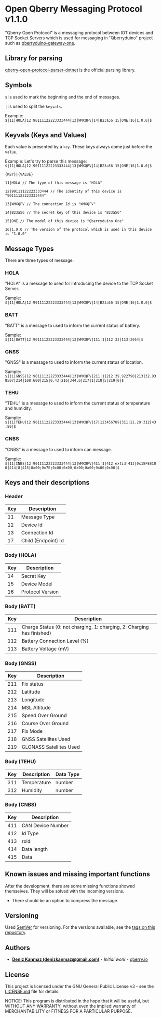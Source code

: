# Open Qberry Messaging Protocol v1.1.0

"Qberry Open Protocol" is a messaging protocol between IOT devices and TCP Socket Servers which is used for messaging in "Qberryduino" project such as [qberryduino-gateway-one](https://github.com/denizkanmaz/qberryduino-gateway-one).

## Library for parsing
[qberry-open-protocol-parser-dotnet](https://github.com/denizkanmaz/qberry-open-protocol-parser-dotnet) is the official parsing library.

## Symbols

`$` is used to mark the beginning and the end of messages.

`|` is used to split the `keyvals`.

Example:
`$|11|HOLA|12|90111122223333444|13|WMXQFV|14|B23a56|15|ONE|16|1.0.0|$`

## Keyvals (Keys and Values)
Each value is presented by a `key`. These keys always come just before the `value`.

Example: Let's try to parse this message:
`$|11|HOLA|12|90111122223333444|13|WMXQFV|14|B23a56|15|ONE|16|1.0.0|$`

`{KEY}|{VALUE}`

`11|HOLA // The type of this message is "HOLA"`

`12|90111122223333444 // The identity of this device is "90111122223333444"`

`13|WMXQFV // The connection Id is "WMXQFV"`

`14|B23a56 // The secret key of this device is "B23a56"`

`15|ONE // The model of this device is "Qberryduino One"`

`16|1.0.0 // The version of the protocol which is used in this device is "1.0.0"`


## Message Types
There are three types of message.

### HOLA
"HOLA" is a message to used for introducing the device to the TCP Socket Server.

Sample:
`$|11|HOLA|12|90111122223333444|13|WMXQFV|14|B23a56|15|ONE|16|1.0.0|$`

### BATT
"BATT" is a message to used to inform the current status of battery.

Sample:
`$|11|BATT|12|90111122223333444|13|WMXQFV|111|1|112|33|113|3664|$`

### GNSS
"GNSS" is a message to used to inform the current status of location.

Sample:
`$|11|GNSS|12|90111122223333444|13|WMXQFV|211|1|212|39.922790|213|32.838507|214|108.600|215|0.43|216|344.6|217|1|218|5|219|0|$`

### TEHU
"TEHU" is a message to used to inform the current status of temperature and humidity.

Sample:
`$|11|TEHU|12|90111122223333444|13|WMXQFV|17|123456789|311|22.20|312|43.80|$`

### CNBS
"CNBS" is a message to used to inform can message.

Sample:
`$|11|CNBS|12|90111122223333444|13|WMXQFV|411|1|412|extid|413|0x18FE8100|414|8|415|0x00;0x7E;0x00;0x00;0x00;0x00;0x00;0x00|$`

## Keys and their descriptions

### Header
| Key | Description |
|--|--|
| 11 | Message Type |
| 12 | Device Id |
| 13 | Connection Id |
| 17 | Child (Endpoint) Id |

### Body (HOLA)
| Key | Description |
|--|--|
| 14 | Secret Key |
| 15 | Device Model |
| 16 | Protocol Version |

### Body (BATT)
| Key | Description |
|--|--|
| 111 | Charge Status (0: not charging, 1: charging, 2: Charging has finished) |
| 112 | Battery Connection Level (%) |
| 113 | Battery Voltage (mV) |

### Body (GNSS)
| Key | Description |
|--|--|
| 211 | Fix status |
| 212 | Latitude |
| 213 | Longitude |
| 214 | MSL Altitude |
| 215 | Speed Over Ground |
| 216 | Course Over Ground |
| 217 | Fix Mode |
| 218 | GNSS Satellites Used |
| 219 | GLONASS Satellites Used |

### Body (TEHU)
| Key | Description | Data Type |
|--|--|--|
| 311 | Temperature |number|
| 312 | Humidity |number|

### Body (CNBS)
| Key | Description |
|--|--|
| 411 | CAN Device Number |
| 412 | Id Type |
| 413 | rxId |
| 414 | Data length |
| 415 | Data |

## Known issues and missing important functions
After the development, there are some missing functions showed themselves. They will be solved with the incoming versions.

* There should be an option to compress the message.

## Versioning

Used [SemVer](http://semver.org/) for versioning. For the versions available, see the [tags on this repository](https://github.com/denizkanmaz/qberry-open-protocol/tags). 

## Authors

* **[Deniz Kanmaz (denizkanmaz@gmail.com)](https://github.com/denizkanmaz)** - *Initial work* - [qberry.io](https://qberry.io)

## License

This project is licensed under the GNU General Public License v3 - see the [LICENSE.md](LICENSE.md) file for details.

NOTICE: This program is distributed in the hope that it will be useful, but WITHOUT ANY WARRANTY; without even the implied warranty of MERCHANTABILITY or FITNESS FOR A PARTICULAR PURPOSE.
